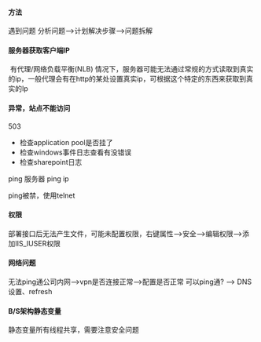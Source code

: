 #### 方法
遇到问题
分析问题-->计划解决步骤-->问题拆解


#### 服务器获取客户端IP

​	有代理/网络负载平衡(NLB) 情况下，服务器可能无法通过常规的方式读取到真实的ip，一般代理会有在http的某处设置真实ip，可根据这个特定的东西来获取到真实的Ip



#### 异常，站点不能访问

503

- 检查application pool是否挂了
- 检查windows事件日志查看有没错误
- 检查sharepoint日志

ping 服务器	ping ip

ping被禁，使用telnet	



#### 权限

部署接口后无法产生文件，可能未配置权限，右键属性-->安全-->编辑权限-->添加IIS_IUSER权限

#### 网络问题
无法ping通公司内网-->vpn是否连接正常-->配置是否正常
可以ping通? --> DNS设置、refresh


#### B/S架构静态变量
静态变量所有线程共享，需要注意安全问题